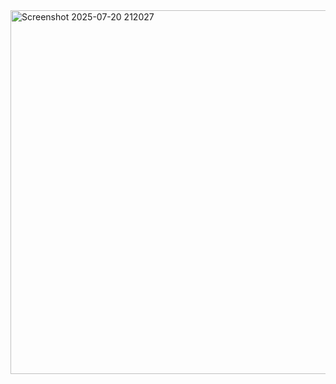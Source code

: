<img width="1427" height="582" alt="Screenshot 2025-07-20 212027" src="https://github.com/user-attachments/assets/65f3cf29-20ef-4157-9234-421cab99b55d" />
